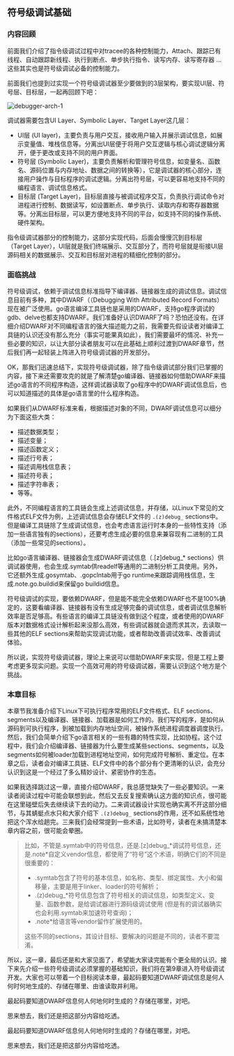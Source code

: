 ## 符号级调试基础

### 内容回顾

前面我们介绍了指令级调试过程中对tracee的各种控制能力，Attach、跟踪已有线程、自动跟踪新线程、执行到断点、单步执行指令、读写内存、读写寄存器 … 这些其实也是符号级调试必备的控制能力。

前面我们也提到过实现一个符号级调试器至少要做到的3层架构，要实现UI层、符号层、目标层，一起再回顾下吧：

![debugger-arch-1](../5-debugger-skeleton/assets/debugger-arch-1.png)

调试器需要包含UI Layer、Symbolic Layer、Target Layer这几层：

- UI层 (UI layer)，主要负责与用户交互，接收用户输入并展示调试信息，如展示变量值、堆栈信息等。分离出UI层便于将用户交互逻辑与核心调试逻辑分离开，便于更改或支持不同的用户界面。
- 符号层 (Symbolic Layer)，主要负责解析和管理符号信息，如变量名、函数名、源码位置与内存地址、数据之间的转换等），它是调试器的核心部分，连接用户操作与目标程序的调试逻辑。分离出符号层，可以更容易地支持不同的编程语言、调试信息格式。
- 目标层 (Target Layer)，目标层直接与被调试程序交互，负责执行调试命令对进程进行控制、数据读写，如设置断点、单步执行、读取内存和寄存器数据等。分离出目标层，可以更方便地支持不同的平台，如支持不同的操作系统、硬件架构。

指令级调试器部分的控制能力，这部分实现代码，后面会慢慢沉到目标层（Target Layer），UI层就是我们终端展示、交互部分了，而符号层就是衔接UI层源码相关的数据展示、交互和目标层对进程的精细化控制的部分。

### 面临挑战

符号级调试，依赖于调试信息标准指导下编译器、链接器生成的调试信息。调试信息目前有多种，其中DWARF（（Debugging With Attributed Record Formats）现在被广泛使用。go语言编译工具链也是采用的DWARF，支持go程序调试的gdb、delve也都支持DWARF。我们准备好认识DWARF了吗？恐怕还没有。在详细介绍DWARF对不同编程语言的强大描述能力之前，我需要先假设读者对编译工具链的认识还没有那么充分（事实可能果真如此），我们需要最坏的情况、补充一些必要的知识，以让大部分读者朋友可以在此基础上顺利过渡到DWARF章节，然后我们再一起轻装上阵进入符号级调试器的开发部分。

OK，那我们迅速总结下，实现符号级调试器，除了指令级调试部分我们已掌握的内容，接下来还需要攻克的就是了解清楚go编译器、链接器如何借助DWARF来描述go语言的不同程序构造，这样调试器读取了go程序中的DWARF调试信息后，也可以知道描述的具体是go语言里的什么程序构造。

如果我们从DWARF标准来看，根据描述对象的不同，DWARF调试信息可以细分为下面这些大类：

- 描述数据类型；
- 描述变量；
- 描述函数定义；
- 描述行号表；
- 描述调用栈信息表；
- 描述符号表；
- 描述字符串表；
- 等等。

此外，不同编程语言的工具链会生成上述调试信息，并存储，以Linux下常见的文件格式ELF文件为例，上述调试信息会存储ELF文件的 `.(z)debug_` sections中。但是编译工具链除了生成调试信息，也会考虑语言运行时本身的一些特性支持（添加一些语言独有的sections），还要考虑生成必要的信息来兼容现有二进制的工具（添加一些常见的sections）。

比如go语言编译器、链接器会生成DWARF调试信息（.[z]debug_* sections）供调试器使用，也会生成.symtab供readelf等通用的二进制分析工具使用。另外，它还额外生成.gosymtab、.gopclntab用于go runtime来跟踪调用栈信息，生成.note.go.buildid来保留go buildid信息。

符号级调试的实现，要依赖DWARF，但是能不能完全依赖DWARF也不是100%确定的，这要看编译器、链接器有没有生成足够完备的调试信息，或者调试信息解析效率是否足够高。有些语言的编译工具链没有做到这个程度，或者使用的DWARF版本对数据格式设计解析起来没那么高效，有些调试器就会退而求其次，去读取一些其他的ELF sections来帮助实现调试功能，或者帮助改善调试效率、改善调试体验。

所以说，实现符号级调试器，理论上来说可以借助DWARF来实现，但是工程上要考虑更多现实问题。实现一个高效可用的符号级调试器，需要认识到这个地方是个挑战。

### 本章目标

本章节我准备介绍下Linux下可执行程序常用的ELF文件格式、ELF sections、segments以及编译器、链接器、加载器是如何工作的。我们写的程序，是如何从源码到可执行程序，到被加载到内存地址空间，被操作系统进程调度器调度执行。然后，我们会简单介绍下go语言相关的一些有趣的特性实现，比如协程。这个过程中，我们会介绍编译器、链接器为什么要生成某些sections、segments，以及segments如何被loader加载到进程地址空间，如何完成符号解析、重定位。在本章之后，读者会对编译工具链、ELF文件中的各个部分有个更清晰的认识，会充分认识到这是一个经过了多么精妙设计、紧密协作的生态。

如果我选择跳过这一章，直接介绍DWARF，我总感觉缺失了一些必要知识。一来读者阅读过程中可能会联想到此，然后又去反复搜索确认这方面的知识点，很可能在这里碰壁后失去继续读下去的动力。二来调试器设计实现也确实离不开这部分细节，与其蜻蜓点水只和大家介绍下 `.(z)debug_` sections的作用，还不如系统性地把这个浑水给趟完。三来我们会经常提到一些术语，比如符号，读者在未搞清楚本章内容之前，很可能会晕圈。

> 比如，不管是.symtab中的符号信息，还是.[z]debug\_\*调试符号信息，还是.note\*自定义vendor信息，都使用了“符号”这个术语，明确它们的不同是很重要的：
>
> - .symtab包含了符号的基本信息，如名称、类型、绑定属性、大小和偏移量，主要是用于linker、loader的符号解析；
> - .(z)debug\_\*符号信息包含了符号相关的调试信息，如类型定义、变量、函数参数，是给调试器进行源码级调试使用 (但是有的调试器确实也会利用.symtab来加速符号查询)；
> - .note\*给语言等vendor留作扩展使用的。
>
> 这些不同的sections，其设计目标、要解决的问题是不同的，读者不要混淆。

所以，这一章，最后还是和大家见面了，希望能大家读完能有个更全局的认识。接下来先介绍一些符号级调试必须掌握的基础知识，我们将在第9章进入符号级调试开发。大家也可以带着一个目标阅读本章，最起码要知道DWARF调试信息是何人何时何地生成的、存储在哪里、由谁读取并利用。

最起码要知道DWARF信息何人何地何时生成的？存储在哪里，对吧。

思来想去，我们还是把这部分内容给吃透。

最起码要知道DWARF信息何人何地何时生成的？存储在哪里，对吧。

思来想去，我们还是把这部分内容给吃透。
